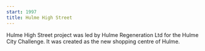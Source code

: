 ```yaml
---
start: 1997
title: Hulme High Street
---
```


Hulme High Street project was led by Hulme Regeneration Ltd for the Hulme City Challenge. It was created as the new shopping centre of Hulme.

